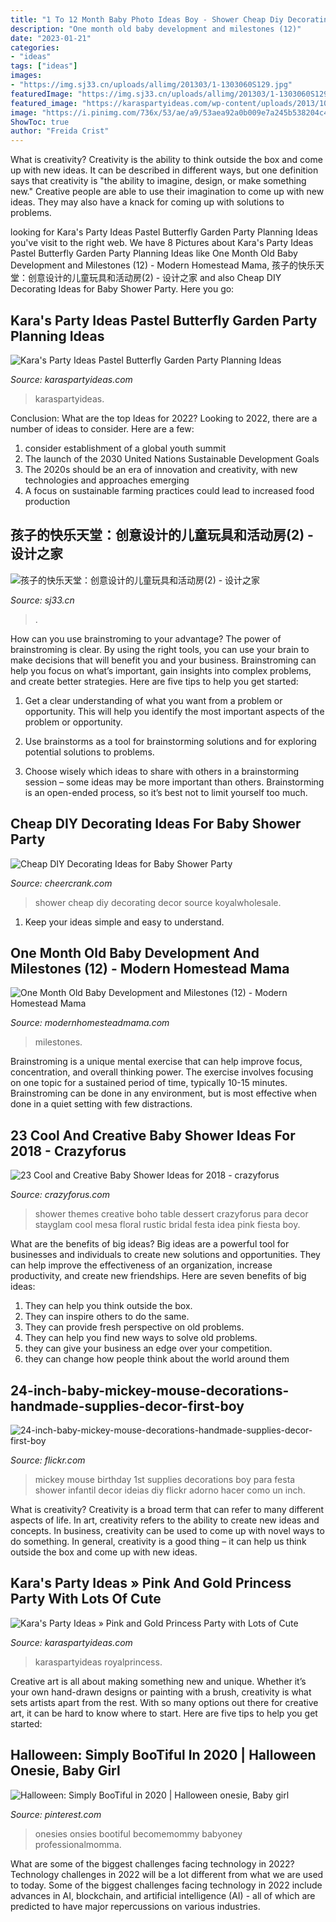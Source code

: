 ```yaml
---
title: "1 To 12 Month Baby Photo Ideas Boy - Shower Cheap Diy Decorating Decor Source Koyalwholesale"
description: "One month old baby development and milestones (12)"
date: "2023-01-21"
categories:
- "ideas"
tags: ["ideas"]
images:
- "https://img.sj33.cn/uploads/allimg/201303/1-1303060S129.jpg"
featuredImage: "https://img.sj33.cn/uploads/allimg/201303/1-1303060S129.jpg"
featured_image: "https://karaspartyideas.com/wp-content/uploads/2013/10/butterfly-241-682x1024.jpg"
image: "https://i.pinimg.com/736x/53/ae/a9/53aea92a0b009e7a245b538204c4fe5e.jpg"
ShowToc: true
author: "Freida Crist"
---
```



What is creativity?
Creativity is the ability to think outside the box and come up with new ideas. It can be described in different ways, but one definition says that creativity is "the ability to imagine, design, or make something new." Creative people are able to use their imagination to come up with new ideas. They may also have a knack for coming up with solutions to problems.

	

		
looking for Kara&#039;s Party Ideas Pastel Butterfly Garden Party Planning Ideas you've visit to the right web. We have 8 Pictures about Kara&#039;s Party Ideas Pastel Butterfly Garden Party Planning Ideas like One Month Old Baby Development and Milestones (12) - Modern Homestead Mama, 孩子的快乐天堂：创意设计的儿童玩具和活动房(2) - 设计之家 and also Cheap DIY Decorating Ideas for Baby Shower Party. Here you go:
		
    
## Kara&#039;s Party Ideas Pastel Butterfly Garden Party Planning Ideas

<img loading=lazy src="https://karaspartyideas.com/wp-content/uploads/2013/10/butterfly-241-682x1024.jpg" onerror="this.onerror=null;this.src='https://tse4.mm.bing.net/th?id=OIP.o0OtS_TQ1GkIopKwmjISpwHaLH&amp;pid=15.1';" alt="Kara&#039;s Party Ideas Pastel Butterfly Garden Party Planning Ideas">

_Source: karaspartyideas.com_

>karaspartyideas. 

	

Conclusion: What are the top Ideas for 2022?
Looking to 2022, there are a number of ideas to consider. Here are a few: 
1. consider establishment of a global youth summit 
2. The launch of the 2030 United Nations Sustainable Development Goals 
3. The 2020s should be an era of innovation and creativity, with new technologies and approaches emerging 
4. A focus on sustainable farming practices could lead to increased food production 

    
## 孩子的快乐天堂：创意设计的儿童玩具和活动房(2) - 设计之家

<img loading=lazy src="https://img.sj33.cn/uploads/allimg/201303/1-1303060S129.jpg" onerror="this.onerror=null;this.src='https://tse3.mm.bing.net/th?id=OIP.B32A7YGH_oXWvR8_BJ8ooAHaFj&amp;pid=15.1';" alt="孩子的快乐天堂：创意设计的儿童玩具和活动房(2) - 设计之家">

_Source: sj33.cn_

>. 

	

How can you use brainstroming to your advantage?
The power of brainstroming is clear. By using the right tools, you can use your brain to make decisions that will benefit you and your business. Brainstroming can help you focus on what’s important, gain insights into complex problems, and create better strategies. Here are five tips to help you get started: 
1. Get a clear understanding of what you want from a problem or opportunity. This will help you identify the most important aspects of the problem or opportunity. 

2. Use brainstorms as a tool for brainstorming solutions and for exploring potential solutions to problems. 

3. Choose wisely which ideas to share with others in a brainstorming session – some ideas may be more important than others. Brainstorming is an open-ended process, so it’s best not to limit yourself too much.

    
## Cheap DIY Decorating Ideas For Baby Shower Party

<img loading=lazy src="https://www.cheercrank.com/wp-content/uploads/2016/08/12-baby-shower-decor-ideas-woohome.jpg" onerror="this.onerror=null;this.src='https://tse2.mm.bing.net/th?id=OIP.uRO76r5IkL-ExwPPj9FPoAHaLH&amp;pid=15.1';" alt="Cheap DIY Decorating Ideas for Baby Shower Party">

_Source: cheercrank.com_

>shower cheap diy decorating decor source koyalwholesale. 

	

1. Keep your ideas simple and easy to understand.

    
## One Month Old Baby Development And Milestones (12) - Modern Homestead Mama

<img loading=lazy src="https://i0.wp.com/modernhomesteadmama.com/wp-content/uploads/2019/07/One-Month-Old-Baby-Development-and-Milestones-12.jpg?ssl=1" onerror="this.onerror=null;this.src='https://tse1.mm.bing.net/th?id=OIP.PQCdAU_Zqz76ewApK-hqHQHaJ4&amp;pid=15.1';" alt="One Month Old Baby Development and Milestones (12) - Modern Homestead Mama">

_Source: modernhomesteadmama.com_

>milestones. 

	

Brainstroming is a unique mental exercise that can help improve focus, concentration, and overall thinking power. The exercise involves focusing on one topic for a sustained period of time, typically 10-15 minutes. Brainstroming can be done in any environment, but is most effective when done in a quiet setting with few distractions.

    
## 23 Cool And Creative Baby Shower Ideas For 2018 - Crazyforus

<img loading=lazy src="https://stayglam.com/wp-content/uploads/2018/01/Baby-Shower-Dessert-Table-Idea.jpg" onerror="this.onerror=null;this.src='https://tse2.mm.bing.net/th?id=OIP.hb1QeNUUwPjeGduL1qsCxAHaHa&amp;pid=15.1';" alt="23 Cool and Creative Baby Shower Ideas for 2018 - crazyforus">

_Source: crazyforus.com_

>shower themes creative boho table dessert crazyforus para decor stayglam cool mesa floral rustic bridal festa idea pink fiesta boy. 

	

What are the benefits of big ideas?
Big ideas are a powerful tool for businesses and individuals to create new solutions and opportunities. They can help improve the effectiveness of an organization, increase productivity, and create new friendships. Here are seven benefits of big ideas:
1. They can help you think outside the box.
2. They can inspire others to do the same.
3. They can provide fresh perspective on old problems.
4. They can help you find new ways to solve old problems.
5. they can give your business an edge over your competition.
6. they can change how people think about the world around them     
    
## 24-inch-baby-mickey-mouse-decorations-handmade-supplies-decor-first-boy

<img loading=lazy src="http://farm7.staticflickr.com/6128/5929022551_b523d8d699_z.jpg" onerror="this.onerror=null;this.src='https://tse1.mm.bing.net/th?id=OIP.sd0bC59q__NE2O1l8omrXAAAAA&amp;pid=15.1';" alt="24-inch-baby-mickey-mouse-decorations-handmade-supplies-decor-first-boy">

_Source: flickr.com_

>mickey mouse birthday 1st supplies decorations boy para festa shower infantil decor ideias diy flickr adorno hacer como un inch. 

	

What is creativity?
Creativity is a broad term that can refer to many different aspects of life. In art, creativity refers to the ability to create new ideas and concepts. In business, creativity can be used to come up with novel ways to do something. In general, creativity is a good thing – it can help us think outside the box and come up with new ideas.

    
## Kara&#039;s Party Ideas » Pink And Gold Princess Party With Lots Of Cute

<img loading=lazy src="https://karaspartyideas.com/wp-content/uploads/2013/09/pink-28.jpg" onerror="this.onerror=null;this.src='https://tse2.mm.bing.net/th?id=OIP.C5JnnPK1UYWdsveDpmOLPQHaLH&amp;pid=15.1';" alt="Kara&#039;s Party Ideas » Pink and Gold Princess Party with Lots of Cute">

_Source: karaspartyideas.com_

>karaspartyideas royalprincess. 

	

Creative art is all about making something new and unique. Whether it’s your own hand-drawn designs or painting with a brush, creativity is what sets artists apart from the rest. With so many options out there for creative art, it can be hard to know where to start. Here are five tips to help you get started: 

    
## Halloween: Simply BooTiful In 2020 | Halloween Onesie, Baby Girl

<img loading=lazy src="https://i.pinimg.com/736x/53/ae/a9/53aea92a0b009e7a245b538204c4fe5e.jpg" onerror="this.onerror=null;this.src='https://tse4.mm.bing.net/th?id=OIP.adErLk86JeJeUqdmMquVwgHaNy&amp;pid=15.1';" alt="Halloween: Simply BooTiful in 2020 | Halloween onesie, Baby girl">

_Source: pinterest.com_

>onesies onsies bootiful becomemommy babyoney professionalmomma. 

	

What are some of the biggest challenges facing technology in 2022?
Technology challenges in 2022 will be a lot different from what we are used to today. Some of the biggest challenges facing technology in 2022 include advances in AI, blockchain, and artificial intelligence (AI) - all of which are predicted to have major repercussions on various industries.

